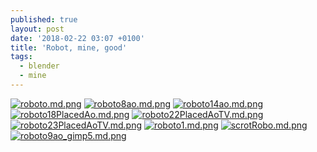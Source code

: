 ```yaml
---
published: true
layout: post
date: '2018-02-22 03:07 +0100'
title: 'Robot, mine, good'
tags:
  - blender
  - mine
---
```

[![roboto.md.png](https://cdn.scrot.moe/images/2018/02/22/roboto.md.png)](https://cdn.scrot.moe/images/2018/02/22/roboto.png)
[![roboto8ao.md.png](https://cdn.scrot.moe/images/2018/02/22/roboto8ao.md.png)](https://cdn.scrot.moe/images/2018/02/22/roboto8ao.png)
[![roboto14ao.md.png](https://cdn.scrot.moe/images/2018/02/22/roboto14ao.md.png)](https://cdn.scrot.moe/images/2018/02/22/roboto14ao.png)
[![roboto18PlacedAo.md.png](https://cdn.scrot.moe/images/2018/02/22/roboto18PlacedAo.md.png)](https://cdn.scrot.moe/images/2018/02/22/roboto18PlacedAo.png)
[![roboto22PlacedAoTV.md.png](https://cdn.scrot.moe/images/2018/02/22/roboto22PlacedAoTV.md.png)](https://cdn.scrot.moe/images/2018/02/22/roboto22PlacedAoTV.png)
[![roboto23PlacedAoTV.md.png](https://cdn.scrot.moe/images/2018/02/22/roboto23PlacedAoTV.md.png)](https://cdn.scrot.moe/images/2018/02/22/roboto23PlacedAoTV.png)
[![roboto1.md.png](https://cdn.scrot.moe/images/2018/02/22/roboto1.md.png)](https://cdn.scrot.moe/images/2018/02/22/roboto1.png)
[![scrotRobo.md.png](https://cdn.scrot.moe/images/2018/02/22/scrotRobo.md.png)](https://cdn.scrot.moe/images/2018/02/22/scrotRobo.png)
[![roboto9ao_gimp5.md.png](https://cdn.scrot.moe/images/2018/02/22/roboto9ao_gimp5.md.png)](https://cdn.scrot.moe/images/2018/02/22/roboto9ao_gimp5.png)
